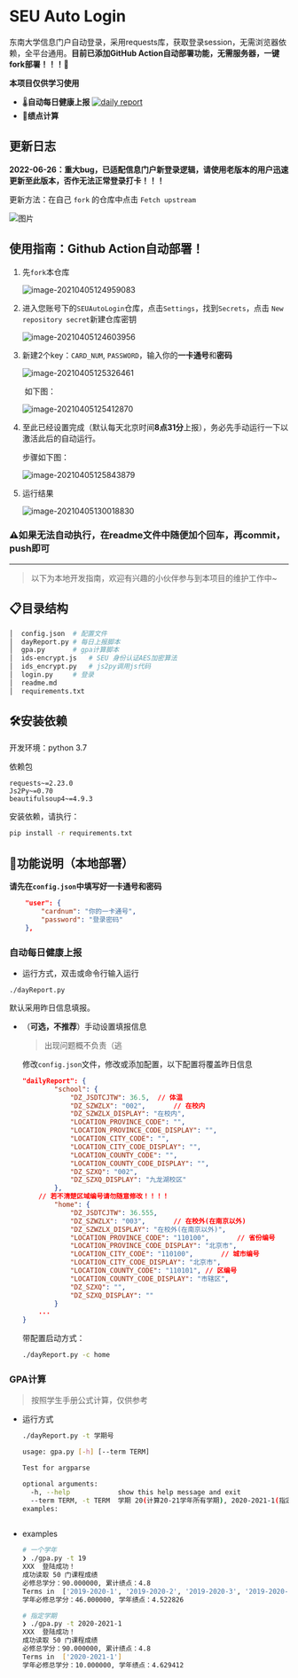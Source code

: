 # SEU Auto Login

东南大学信息门户自动登录，采用requests库，获取登录session，无需浏览器依赖，全平台通用。**目前已添加GitHub Action自动部署功能，无需服务器，一键fork部署！！！🎉**

**本项目仅供学习使用**

- 🌡**自动每日健康上报** [![daily report](https://github.com/luzy99/SEUAutoLogin/actions/workflows/daily-report.yml/badge.svg)](https://github.com/luzy99/SEUAutoLogin/actions/workflows/daily-report.yml)
- 💯**绩点计算**

## 更新日志

**2022-06-26：重大bug，已适配信息门户新登录逻辑，请使用老版本的用户迅速更新至此版本，否作无法正常登录打卡！！！**

更新方法：在自己 `fork` 的仓库中点击 `Fetch upstream`

![图片](https://user-images.githubusercontent.com/32357397/177259805-ad0d36c5-deb6-4330-b709-a6e5d148ce14.png)

## 使用指南：Github Action自动部署！

1. 先`fork`本仓库

   ![image-20210405124959083](https://cdn.jsdelivr.net/gh/luzy99/cdn@latest/img/20210405130131.png)

2. 进入您账号下的`SEUAutoLogin`仓库，点击`Settings`，找到`Secrets`，点击 `New repository secret`新建仓库密钥

   ![image-20210405124603956](https://cdn.jsdelivr.net/gh/luzy99/cdn@latest/img/20210405130137.png)

3. 新建2个key：`CARD_NUM`, `PASSWORD`，输入你的**一卡通号**和**密码**

   ![image-20210405125326461](https://cdn.jsdelivr.net/gh/luzy99/cdn@latest/img/20210405130141.png)

   ​	如下图：

   ![image-20210405125412870](https://cdn.jsdelivr.net/gh/luzy99/cdn@latest/img/20210405130145.png)

4. 至此已经设置完成（默认每天北京时间**8点31分**上报），务必先手动运行一下以激活此后的自动运行。

   步骤如下图：

   ![image-20210405125843879](https://cdn.jsdelivr.net/gh/luzy99/cdn@latest/img/20210405130151.png)

5. 运行结果

   ![image-20210405130018830](https://cdn.jsdelivr.net/gh/luzy99/cdn@latest/img/20210405130155.png)

   

### ⚠如果无法自动执行，在readme文件中随便加个回车，再commit，push即可

---



>  以下为本地开发指南，欢迎有兴趣的小伙伴参与到本项目的维护工作中~

## 📋目录结构

```sh
│  config.json	# 配置文件
│  dayReport.py	# 每日上报脚本
│  gpa.py		# gpa计算脚本
│  ids-encrypt.js	# SEU 身份认证AES加密算法
│  ids_encrypt.py	# js2py调用js代码
│  login.py		# 登录
│  readme.md
│  requirements.txt
```

## 🛠安装依赖

开发环境：python 3.7

依赖包

```
requests~=2.23.0
Js2Py~=0.70
beautifulsoup4~=4.9.3
```

安装依赖，请执行：

```sh
pip install -r requirements.txt
```

## 📐功能说明（本地部署）

**请先在`config.json`中填写好一卡通号和密码**

```json
    "user": {
        "cardnum": "你的一卡通号",
        "password": "登录密码"
    },
```

### 自动每日健康上报

- 运行方式，双击或命令行输入运行

```
./dayReport.py
```

默认采用昨日信息填报。

- （**可选，不推荐**）手动设置填报信息

  > 出现问题概不负责（逃

  修改`config.json`文件，修改或添加配置，以下配置将覆盖昨日信息

  ```json
  "dailyReport": {
          "school": {
              "DZ_JSDTCJTW": 36.5,	// 体温
              "DZ_SZWZLX": "002",		// 在校内
              "DZ_SZWZLX_DISPLAY": "在校内",
              "LOCATION_PROVINCE_CODE": "",
              "LOCATION_PROVINCE_CODE_DISPLAY": "",
              "LOCATION_CITY_CODE": "",
              "LOCATION_CITY_CODE_DISPLAY": "",
              "LOCATION_COUNTY_CODE": "",
              "LOCATION_COUNTY_CODE_DISPLAY": "",
              "DZ_SZXQ": "002",
              "DZ_SZXQ_DISPLAY": "九龙湖校区"
          },
      // 若不清楚区域编号请勿随意修改！！！！
          "home": {
              "DZ_JSDTCJTW": 36.555,
              "DZ_SZWZLX": "003",		// 在校外(在南京以外)
              "DZ_SZWZLX_DISPLAY": "在校外(在南京以外)",
              "LOCATION_PROVINCE_CODE": "110100",		// 省份编号
              "LOCATION_PROVINCE_CODE_DISPLAY": "北京市",
              "LOCATION_CITY_CODE": "110100",		// 城市编号
              "LOCATION_CITY_CODE_DISPLAY": "北京市",
              "LOCATION_COUNTY_CODE": "110101",	// 区编号
              "LOCATION_COUNTY_CODE_DISPLAY": "市辖区",
              "DZ_SZXQ": "",
              "DZ_SZXQ_DISPLAY": ""
          }
      ...
  }
  ```

  带配置启动方式：

  ```sh
  ./dayReport.py -c home
  ```

### GPA计算

> 按照学生手册公式计算，仅供参考

- 运行方式

  ```sh
  ./dayReport.py -t 学期号
  ```

  ```sh
  usage: gpa.py [-h] [--term TERM]
  
  Test for argparse
  
  optional arguments:
    -h, --help            show this help message and exit
    --term TERM, -t TERM  学期 20(计算20-21学年所有学期), 2020-2021-1(指定某一学期)
  examples:
  	
  ```

- examples

  ```sh
  # 一个学年
  ❯ ./gpa.py -t 19
  XXX  登陆成功！
  成功读取 50 门课程成绩
  必修总学分：90.000000, 累计绩点：4.8
  Terms in  ['2019-2020-1', '2019-2020-2', '2019-2020-3', '2019-2020-4']
  学年必修总学分：46.000000, 学年绩点：4.522826
  
  # 指定学期
  ❯ ./gpa.py -t 2020-2021-1
  XXX  登陆成功！
  成功读取 50 门课程成绩
  必修总学分：90.000000, 累计绩点：4.8
  Terms in  ['2020-2021-1']
  学年必修总学分：10.000000, 学年绩点：4.629412
  ```


